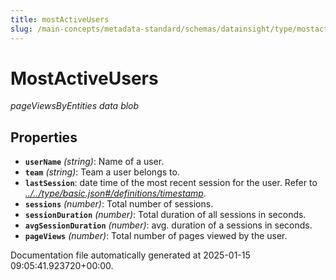 ```yaml
---
title: mostActiveUsers
slug: /main-concepts/metadata-standard/schemas/datainsight/type/mostactiveusers
---
```


# MostActiveUsers

*pageViewsByEntities data blob*

## Properties

- **`userName`** *(string)*: Name of a user.
- **`team`** *(string)*: Team a user belongs to.
- **`lastSession`**: date time of the most recent session for the user. Refer to *[../../type/basic.json#/definitions/timestamp](#/../type/basic.json#/definitions/timestamp)*.
- **`sessions`** *(number)*: Total number of sessions.
- **`sessionDuration`** *(number)*: Total duration of all sessions in seconds.
- **`avgSessionDuration`** *(number)*: avg. duration of a sessions in seconds.
- **`pageViews`** *(number)*: Total number of pages viewed by the user.


Documentation file automatically generated at 2025-01-15 09:05:41.923720+00:00.
